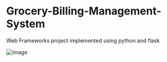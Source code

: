 # Grocery-Billing-Management-System
Web Frameworks project implemented using python and flask

![image](https://github.com/MrSarveshKumar/Grocery-Billing-Management-System/assets/113770045/ee4170fc-fea1-4130-a442-fffe8b34360b)




